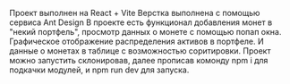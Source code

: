 Проект выполнен на React + Vite
Верстка выполнена с помощью сервиса Ant Design
В проекте есть функционал добавления монет в "некий портфель", просмотр данных о монете с помощью попап окна. 
Графическое отображение распределения активов в портфеле.
И данные о монетах в таблице с возможностью соритировки.
Проект можно запустить склонировав, далее прописав комонду npm i для подкачки модулей, и npm run dev для запуска. 
